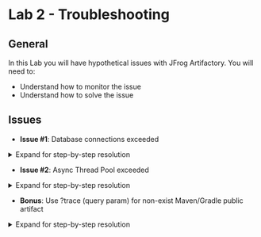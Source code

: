 # Lab 2 - Troubleshooting

## General

In this Lab you will have hypothetical issues with JFrog Artifactory.
You will need to:
* Understand how to monitor the issue
* Understand how to solve the issue

## Issues

* **Issue #1**: Database connections exceeded

<details>
    <summary>Expand for step-by-step resolution</summary>

* **Resolution**:
    * Monitoring
        * Option 1 - Logs
            * Connect to your JFrog Artifactory instance using SSH
            * Navigate to: `$JFROG_HOME/artifactory/var/log/`
            * Find the error log message in: `artifactory-service.log`
              ```
              [http-nio-8081-exec-9765] Timeout: Pool empty. Unable to fetch a connection in 120 seconds, none available[size:98; busy:98; idle:0; lastwait:120000]
              ```
        * Option 2 - JMX
            * Use Artifactory JMX MBeans (with JConsole) as described [here](https://www.jfrog.com/confluence/display/JFROG/Artifactory+JMX+MBeans)
            * Based on this option:
            
            ![JMX DB Connections](images/i1.png?raw=true "JMX DB Connections")
              
    * Troubleshooting
        * Control the database connection pool with the `system.yaml` file:
        ```
        artifactory:
          database:
            maxOpenConnections: 300
          ...    
        access:
          database:
            maxOpenConnections: 300
          ...
        metadata:
          database:
            maxOpenConnections: 300
        ```
</details>

* **Issue #2**: Async Thread Pool exceeded

<details>
    <summary>Expand for step-by-step resolution</summary>

* **Resolution**:
    * Monitoring
        * Connect to your JFrog Artifactory instance using SSH
        * Navigate to: `$JFROG_HOME/artifactory/var/log/`
        * Find the error log message in: `artifactory-service.log`
          ```
          java.util.concurrent.ThreadPoolExecutor@434c855e[Running, pool size = 32, active threads = 32, queued tasks = 10000, completed tasks = 1190411]
          ```
    * Troubleshooting
        * Control the Async Thread pool size & queue 
            * Navigate to: `$JFROG_HOME/artifactory/var/etc/artifactory/`
            * Edit `artifactory.system.properties`
            * Tune pool & queue parameters: ((Shouldn’t be more than 8x the machine CPU cores))
            ```
            artifactory.async.corePoolSize = 128
            artifactory.async.poolMaxQueueSize = 100000
            ```
        
</details>


* **Bonus**: Use ?trace (query param) for non-exist Maven/Gradle public artifact

<details>
    <summary>Expand for step-by-step resolution</summary>

* **Resolution**:
    * Navigate to `https://your_jfrog_artifactory_host:your_jfrog_artifactory_port/artifactory/[[REPO_NAME]]/jfree/jfreechart/1.0.0/jfreechart-1.0.0.jar?trace?trace` (with your preferred browser)
    * Find at the trace the origin (repository name) of the artifact:
      ![trace](images/bonus.png?raw=true "trace")

</details>
